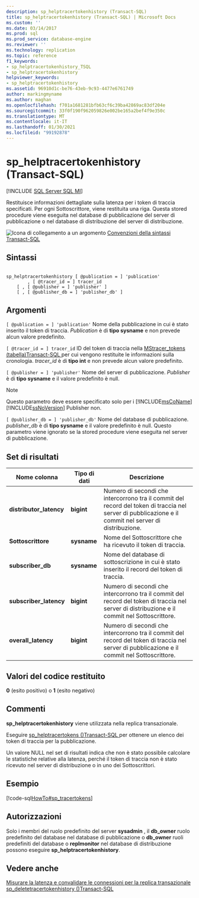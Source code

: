 ```yaml
---
description: sp_helptracertokenhistory (Transact-SQL)
title: sp_helptracertokenhistory (Transact-SQL) | Microsoft Docs
ms.custom: ''
ms.date: 03/14/2017
ms.prod: sql
ms.prod_service: database-engine
ms.reviewer: ''
ms.technology: replication
ms.topic: reference
f1_keywords:
- sp_helptracertokenhistory_TSQL
- sp_helptracertokenhistory
helpviewer_keywords:
- sp_helptracertokenhistory
ms.assetid: 96910d1c-be76-43eb-9c93-4477e6761749
author: markingmyname
ms.author: maghan
ms.openlocfilehash: f701a1681281bfb63cf6c39ba42869ac83df204e
ms.sourcegitcommit: 33f0f190f962059826e002be165a2bef4f9e350c
ms.translationtype: MT
ms.contentlocale: it-IT
ms.lasthandoff: 01/30/2021
ms.locfileid: "99192878"
---
```

# <a name="sp_helptracertokenhistory-transact-sql"></a>sp_helptracertokenhistory (Transact-SQL)
[!INCLUDE [SQL Server SQL MI](../../includes/applies-to-version/sql-asdbmi.md)]

  Restituisce informazioni dettagliate sulla latenza per i token di traccia specificati. Per ogni Sottoscrittore, viene restituita una riga. Questa stored procedure viene eseguita nel database di pubblicazione del server di pubblicazione o nel database di distribuzione del server di distribuzione.  
  
 ![Icona di collegamento a un argomento](../../database-engine/configure-windows/media/topic-link.gif "Icona di collegamento a un argomento") [Convenzioni della sintassi Transact-SQL](../../t-sql/language-elements/transact-sql-syntax-conventions-transact-sql.md)  
  
## <a name="syntax"></a>Sintassi  
  
```  
  
sp_helptracertokenhistory [ @publication = ] 'publication'   
        , [ @tracer_id = ] tracer_id  
    [ , [ @publisher = ] 'publisher' ]  
    [ , [ @publisher_db = ] 'publisher_db' ]  
```  
  
## <a name="arguments"></a>Argomenti  
`[ @publication = ] 'publication'` Nome della pubblicazione in cui è stato inserito il token di traccia. *Publication* è di **tipo sysname** e non prevede alcun valore predefinito.  
  
`[ @tracer_id = ] tracer_id` ID del token di traccia nella [MStracer_tokens &#40;tabella&#41;Transact-SQL ](../../relational-databases/system-tables/mstracer-tokens-transact-sql.md) per cui vengono restituite le informazioni sulla cronologia. *tracer_id* è di **tipo int** e non prevede alcun valore predefinito.  
  
`[ @publisher = ] 'publisher'` Nome del server di pubblicazione. *Publisher* è di **tipo sysname** e il valore predefinito è null.  
  
> [!NOTE]
>  Questo parametro deve essere specificato solo per i [!INCLUDE[msCoName](../../includes/msconame-md.md)] [!INCLUDE[ssNoVersion](../../includes/ssnoversion-md.md)] Publisher non.  
  
`[ @publisher_db = ] 'publisher_db'` Nome del database di pubblicazione. *publisher_db* è di **tipo sysname** e il valore predefinito è null. Questo parametro viene ignorato se la stored procedure viene eseguita nel server di pubblicazione.  
  
## <a name="result-set"></a>Set di risultati  
  
|Nome colonna|Tipo di dati|Descrizione|  
|-----------------|---------------|-----------------|  
|**distributor_latency**|**bigint**|Numero di secondi che intercorrono tra il commit del record del token di traccia nel server di pubblicazione e il commit nel server di distribuzione.|  
|**Sottoscrittore**|**sysname**|Nome del Sottoscrittore che ha ricevuto il token di traccia.|  
|**subscriber_db**|**sysname**|Nome del database di sottoscrizione in cui è stato inserito il record del token di traccia.|  
|**subscriber_latency**|**bigint**|Numero di secondi che intercorrono tra il commit del record del token di traccia nel server di distribuzione e il commit nel Sottoscrittore.|  
|**overall_latency**|**bigint**|Numero di secondi che intercorrono tra il commit del record del token di traccia nel server di pubblicazione e il commit nel Sottoscrittore.|  
  
## <a name="return-code-values"></a>Valori del codice restituito  
 **0** (esito positivo) o **1** (esito negativo)  
  
## <a name="remarks"></a>Commenti  
 **sp_helptracertokenhistory** viene utilizzata nella replica transazionale.  
  
 Eseguire [sp_helptracertokens &#40;&#41;Transact-SQL ](../../relational-databases/system-stored-procedures/sp-helptracertokens-transact-sql.md) per ottenere un elenco dei token di traccia per la pubblicazione.  
  
 Un valore NULL nel set di risultati indica che non è stato possibile calcolare le statistiche relative alla latenza, perché il token di traccia non è stato ricevuto nel server di distribuzione o in uno dei Sottoscrittori.  
  
## <a name="example"></a>Esempio  
 [!code-sql[HowTo#sp_tracertokens](../../relational-databases/replication/codesnippet/tsql/sp-helptracertokenhistor_1.sql)]  
  
## <a name="permissions"></a>Autorizzazioni  
 Solo i membri del ruolo predefinito del server **sysadmin** , il **db_owner** ruolo predefinito del database nel database di pubblicazione o **db_owner** ruoli predefiniti del database o **replmonitor** nel database di distribuzione possono eseguire **sp_helptracertokenhistory**.  
  
## <a name="see-also"></a>Vedere anche  
 [Misurare la latenza e convalidare le connessioni per la replica transazionale](../../relational-databases/replication/monitor/measure-latency-and-validate-connections-for-transactional-replication.md)   
 [sp_deletetracertokenhistory &#40;&#41;Transact-SQL ](../../relational-databases/system-stored-procedures/sp-deletetracertokenhistory-transact-sql.md)  
  
  
